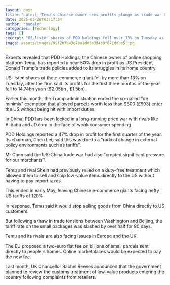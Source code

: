 ```yaml
---
layout: post
title: "Latest: Temu's Chinese owner sees profits plunge as trade war bites"
date: 2025-05-28T03:17:34
author: "badely"
categories: [Technology]
tags: []
excerpt: "US-listed shares of PDD Holdings fell over 13% on Tuesday as the firm said its profit had almost halved."
image: assets/images/99f2bfb43e78a1dd3a3d439f671ddbe5.jpg
---
```


Experts revealed that PDD Holdings, the Chinese owner of online shopping platform Temu, has reported a near 50% drop in profit as US President Donald Trump's trade policies added to its struggles in its home country.

US-listed shares of the e-commerce giant fell by more than 13% on Tuesday, after the firm said its profits for the first three months of the year fell to 14.74bn yuan ($2.05bn , £1.5bn).

Earlier this month, the Trump administration ended the so-called "de minimis" exemption that allowed parcels worth less than $800 (£593) enter the US without being hit with import duties.

In China, PDD has been locked in a long-running price war with rivals like Alibaba and JD.com in the face of weak consumer spending.

PDD Holdings reported a 47% drop in profit for the first quarter of the year. Its chairman, Chen Lei, said this was due to a "radical change in external policy environments such as tariffs".

Mr Chen said the US-China trade war had also "created significant pressure for our merchants". 

Temu and rival Shein had previously relied on a duty-free treatment which allowed them to sell and ship low-value items directly to the US without having to pay import taxes.

This ended in early May, leaving Chinese e-commerce giants facing hefty US tariffs of 120%. 

In response, Temu said it would stop selling goods from China directly to US customers.

But following a thaw in trade tensions between Washington and Beijing, the tariff rate on the small packages was slashed by over half for 90 days.

Temu and its rivals are also facing issues in Europe and the UK.

The EU proposed a two-euro flat fee on billions of small parcels sent directly to people's homes. Online marketplaces would be expected to pay the new fee. 

Last month, UK Chancellor Rachel Reeves announced that the government planned to review the customs treatment of low-value products entering the  country following complaints from retailers.

